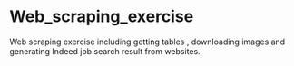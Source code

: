 # Web_scraping_exercise
Web scraping exercise including getting tables , downloading images and generating Indeed job search result from websites. 
